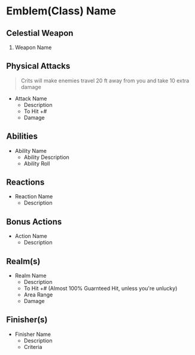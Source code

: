 # Emblem(Class) Name

## Celestial Weapon
1. Weapon Name

## Physical Attacks
> Crits will make enemies travel 20 ft away from you and take 10 extra damage

- Attack Name
    - Description
    - To Hit +#
    - Damage

## Abilities
- Ability Name
    - Ability Description
    - Ability Roll

## Reactions
- Reaction Name
    - Description

## Bonus Actions
- Action Name
    - Description

## Realm(s)
-  Realm Name
    - Description
    - To Hit +# (Almost 100% Guarnteed Hit, unless you're unlucky)
    - Area Range
    - Damage

## Finisher(s)
- Finisher Name
    - Description
    - Criteria
